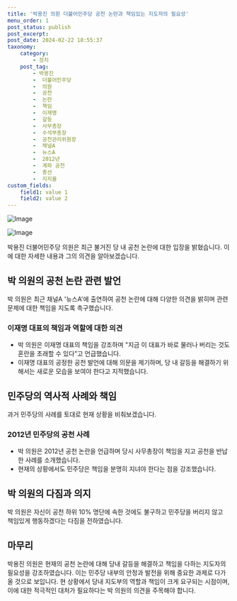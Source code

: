 ```yaml
---
title: '박용진 의원 더불어민주당 공천 논란과 책임있는 지도자의 필요성'
menu_order: 1
post_status: publish
post_excerpt: 
post_date: 2024-02-22 18:55:37
taxonomy:
    category:
        - 정치
    post_tag:
        - 박용진
        -  더불어민주당
        -  의원
        -  공천
        -  논란
        -  책임
        -  이재명
        -  갈등
        -  사무총장
        -  수석부총장
        -  공천관리위원장
        -  채널A
        -  뉴스A
        -  2012년
        -  계파 공천
        -  총선
        -  지지율
custom_fields:
    field1: value 1
    field2: value 2
---
```


![Image](https://imgnews.pstatic.net/image/449/2024/02/21/0000268456_002_20240221213601780.jpg?type=w647)

![Image](https://imgnews.pstatic.net/image/449/2024/02/21/0000268456_003_20240221213601800.jpg?type=w647)

박용진 더불어민주당 의원은 최근 불거진 당 내 공천 논란에 대한 입장을 밝혔습니다. 이에 대한 자세한 내용과 그의 의견을 알아보겠습니다.
## 박 의원의 공천 논란 관련 발언
박 의원은 최근 채널A '뉴스A'에 출연하여 공천 논란에 대해 다양한 의견을 밝히며 관련 문제에 대한 책임을 지도록 촉구했습니다.
### 이재명 대표의 책임과 역할에 대한 의견
- 박 의원은 이재명 대표의 책임을 강조하며 "지금 이 대표가 바로 물러나 버리는 것도 혼란을 초래할 수 있다"고 언급했습니다.
- 이재명 대표의 공정한 공천 발언에 대해 의문을 제기하며, 당 내 갈등을 해결하기 위해서는 새로운 모습을 보여야 한다고 지적했습니다.
## 민주당의 역사적 사례와 책임
과거 민주당의 사례를 토대로 현재 상황을 비춰보겠습니다.
### 2012년 민주당의 공천 사례
- 박 의원은 2012년 공천 논란을 언급하며 당시 사무총장이 책임을 지고 공천을 반납한 사례를 소개했습니다.
- 현재의 상황에서도 민주당은 책임을 분명히 지녀야 한다는 점을 강조했습니다.
## 박 의원의 다짐과 의지
박 의원은 자신이 공천 하위 10% 명단에 속한 것에도 불구하고 민주당을 버리지 않고 책임있게 행동하겠다는 다짐을 전하였습니다.
## 마무리
박용진 의원은 현재의 공천 논란에 대해 당내 갈등을 해결하고 책임을 다하는 지도자의 필요성을 강조하였습니다. 이는 민주당 내부의 안정과 발전을 위해 중요한 과제로 다가올 것으로 보입니다. 현 상황에서 당내 지도부의 역할과 책임이 크게 요구되는 시점이며, 이에 대한 적극적인 대처가 필요하다는 박 의원의 의견을 주목해야 합니다.
